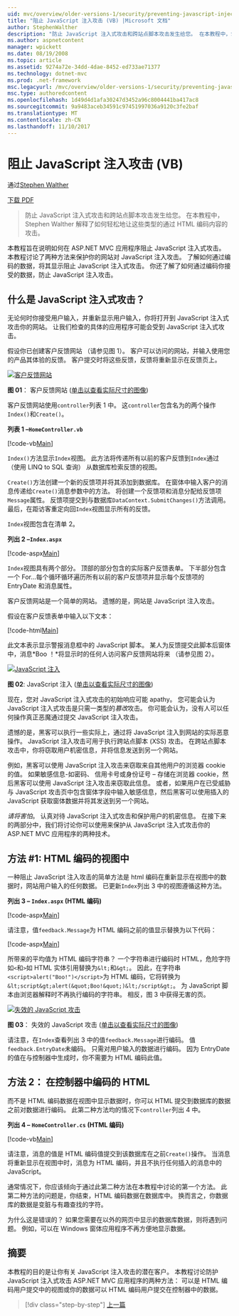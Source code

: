 ```yaml
---
uid: mvc/overview/older-versions-1/security/preventing-javascript-injection-attacks-vb
title: "阻止 JavaScript 注入攻击 (VB) |Microsoft 文档"
author: StephenWalther
description: "防止 JavaScript 注入式攻击和跨站点脚本攻击发生给您。 在本教程中，Stephen Walther 解释了如何可以轻松地 de..."
ms.author: aspnetcontent
manager: wpickett
ms.date: 08/19/2008
ms.topic: article
ms.assetid: 9274a72e-34dd-4dae-8452-ed733ae71377
ms.technology: dotnet-mvc
ms.prod: .net-framework
msc.legacyurl: /mvc/overview/older-versions-1/security/preventing-javascript-injection-attacks-vb
msc.type: authoredcontent
ms.openlocfilehash: 1d49d4d1afa30247d3452a96c8004441ba417ac8
ms.sourcegitcommit: 9a9483aceb34591c97451997036a9120c3fe2baf
ms.translationtype: MT
ms.contentlocale: zh-CN
ms.lasthandoff: 11/10/2017
---
```

<a name="preventing-javascript-injection-attacks-vb"></a>阻止 JavaScript 注入攻击 (VB)
====================
通过[Stephen Walther](https://github.com/StephenWalther)

[下载 PDF](http://download.microsoft.com/download/8/4/8/84843d8d-1575-426c-bcb5-9d0c42e51416/ASPNET_MVC_Tutorial_06_VB.pdf)

> 防止 JavaScript 注入式攻击和跨站点脚本攻击发生给您。 在本教程中，Stephen Walther 解释了如何轻松地让这些类型的通过 HTML 编码内容的攻击。


本教程旨在说明如何在 ASP.NET MVC 应用程序阻止 JavaScript 注入式攻击。 本教程讨论了两种方法来保护你的网站对 JavaScript 注入攻击。 了解如何通过编码的数据，将其显示阻止 JavaScript 注入式攻击。 你还了解了如何通过编码你接受的数据，防止 JavaScript 注入攻击。

## <a name="what-is-a-javascript-injection-attack"></a>什么是 JavaScript 注入式攻击？

无论何时你接受用户输入，并重新显示用户输入，你将打开到 JavaScript 注入式攻击你的网站。 让我们检查的具体的应用程序可能会受到 JavaScript 注入式攻击。

假设你已创建客户反馈网站 （请参见图 1）。 客户可以访问的网站，并输入使用您的产品其体验的反馈。 客户提交时将这些反馈，反馈将重新显示在反馈页上。


[![客户反馈网站](preventing-javascript-injection-attacks-vb/_static/image2.png)](preventing-javascript-injection-attacks-vb/_static/image1.png)

**图 01**： 客户反馈网站 ([单击以查看实际尺寸的图像](preventing-javascript-injection-attacks-vb/_static/image3.png))


客户反馈网站使用`controller`列表 1 中。 这`controller`包含名为的两个操作`Index()`和`Create()`。

**列表 1 –`HomeController.vb`**

[!code-vb[Main](preventing-javascript-injection-attacks-vb/samples/sample1.vb)]

`Index()`方法显示`Index`视图。 此方法将传递所有以前的客户反馈到`Index`通过 （使用 LINQ to SQL 查询） 从数据库检索反馈的视图。

`Create()`方法创建一个新的反馈项并将其添加到数据库。 在窗体中输入客户的消息传递给`Create()`消息参数中的方法。 将创建一个反馈项和消息分配给反馈项`Message`属性。 反馈项提交到与数据库`DataContext.SubmitChanges()`方法调用。 最后，在距访客重定向回`Index`视图显示所有的反馈。

`Index`视图包含在清单 2。

**列出 2 –`Index.aspx`**

[!code-aspx[Main](preventing-javascript-injection-attacks-vb/samples/sample2.aspx)]

`Index`视图具有两个部分。 顶部的部分包含的实际客户反馈表单。 下半部分包含一个 For...每个循环循环遍历所有以前的客户反馈项并显示每个反馈项的 EntryDate 和消息属性。

客户反馈网站是一个简单的网站。 遗憾的是，网站是 JavaScript 注入攻击。

假设在客户反馈表单中输入以下文本：

[!code-html[Main](preventing-javascript-injection-attacks-vb/samples/sample3.html)]

此文本表示显示警报消息框中的 JavaScript 脚本。 某人为反馈提交此脚本后窗体中，消息*Boo ！*将显示时的任何人访问客户反馈网站将来 （请参见图 2）。


[![JavaScript 注入](preventing-javascript-injection-attacks-vb/_static/image5.png)](preventing-javascript-injection-attacks-vb/_static/image4.png)

**图 02**: JavaScript 注入 ([单击以查看实际尺寸的图像](preventing-javascript-injection-attacks-vb/_static/image6.png))


现在，您对 JavaScript 注入式攻击的初始响应可能 apathy。 您可能会认为 JavaScript 注入式攻击是只需一类型的*篡改*攻击。 你可能会认为，没有人可以任何操作真正恶魔通过提交 JavaScript 注入攻击。

遗憾的是，黑客可以执行一些实际上，通过将 JavaScript 注入到网站的实际恶意操作。 JavaScript 注入攻击可用于执行跨站点脚本 (XSS) 攻击。 在跨站点脚本攻击中，你将窃取用户机密信息，并将信息发送到另一个网站。

例如，黑客可以使用 JavaScript 注入攻击来窃取来自其他用户的浏览器 cookie 的值。 如果敏感信息-如密码、 信用卡号或身份证号 – 存储在浏览器 cookie，然后黑客可以使用 JavaScript 注入攻击来窃取此信息。 或者，如果用户在已受威胁与 JavaScript 攻击页中包含窗体字段中输入敏感信息，然后黑客可以使用插入的 JavaScript 获取窗体数据并将其发送到另一个网站。

*请将害怕*。 认真对待 JavaScript 注入式攻击和保护用户的机密信息。 在接下来的两部分中，我们将讨论你可以使用来保护从 JavaScript 注入式攻击你的 ASP.NET MVC 应用程序的两种技术。

## <a name="approach-1-html-encode-in-the-view"></a>方法 #1: HTML 编码的视图中

一种阻止 JavaScript 注入攻击的简单方法是 html 编码在重新显示在视图中的数据时，网站用户输入的任何数据。 已更新`Index`列出 3 中的视图遵循这种方法。

**列出 3 – `Index.aspx` (HTML 编码)**

[!code-aspx[Main](preventing-javascript-injection-attacks-vb/samples/sample4.aspx)]

请注意，值`feedback.Message`为 HTML 编码之前的值显示替换为以下代码：

[!code-aspx[Main](preventing-javascript-injection-attacks-vb/samples/sample5.aspx)]

所带来的平均值为 HTML 编码字符串？ 一个字符串进行编码时 HTML，危险字符如`<`和`>`如 HTML 实体引用替换为`&lt;`和`&gt;`。 因此，在字符串`<script>alert("Boo!")</script>`为 HTML 编码，它将转换为`&lt;script&gt;alert(&quot;Boo!&quot;)&lt;/script&gt;`。 为 JavaScript 脚本由浏览器解释时不再执行编码的字符串。 相反，图 3 中获得无害的页。


[![失效的 JavaScript 攻击](preventing-javascript-injection-attacks-vb/_static/image8.png)](preventing-javascript-injection-attacks-vb/_static/image7.png)

**图 03**： 失效的 JavaScript 攻击 ([单击以查看实际尺寸的图像](preventing-javascript-injection-attacks-vb/_static/image9.png))


请注意，在`Index`查看列出 3 中的值`feedback.Message`进行编码。 值`feedback.EntryDate`未编码。 只需对用户输入的数据进行编码。 因为 EntryDate 的值在与控制器中生成时，你不需要为 HTML 编码此值。

## <a name="approach-2-html-encode-in-the-controller"></a>方法 2： 在控制器中编码的 HTML

而不是 HTML 编码数据在视图中显示数据时，你可以 HTML 提交到数据库的数据之前对数据进行编码。 此第二种方法均的情况下`controller`列出 4 中。

**列出 4 – `HomeController.cs` (HTML 编码)**

[!code-vb[Main](preventing-javascript-injection-attacks-vb/samples/sample6.vb)]

请注意，消息的值是 HTML 编码值提交到该数据库在之前`Create()`操作。 当消息将重新显示在视图中时，消息为 HTML 编码，并且不执行任何插入的消息中的 JavaScript。

通常情况下，你应该倾向于通过此第二种方法在本教程中讨论的第一个方法。 此第二种方法的问题是，你结束，HTML 编码数据在数据库中。 换而言之，你数据库的数据是变脏与有趣查找的字符。

为什么这是错误的？ 如果您需要在以外的网页中显示的数据库数据，则将遇到问题。 例如，可以在 Windows 窗体应用程序不再方便地显示数据。

## <a name="summary"></a>摘要

本教程的目的是让你有关 JavaScript 注入攻击的潜在客户。 本教程讨论防护 JavaScript 注入式攻击 ASP.NET MVC 应用程序的两种方法： 可以是 HTML 编码用户提交中的视图或你的数据可以 HTML 编码用户提交在控制器中的数据。

>[!div class="step-by-step"]
[上一篇](authenticating-users-with-windows-authentication-vb.md)
